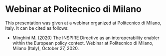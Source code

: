 # Webinar at Politecnico di Milano
This presentation was given at a webinar organized at [Politecnico di Milano](https://www.polimi.it), Italy.
It can be cited as follows:

* Minghini M. (2020) The INSPIRE Directive as an interoperability enabler within the European policy context. Webinar at Politecnico di Milano, Milano (Italy), October 27, 2020.
